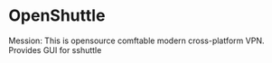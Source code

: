 # OpenShuttle
 Mession: This is opensource comftable modern cross-platform VPN. Provides GUI for sshuttle
